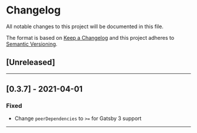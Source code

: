 # Changelog

All notable changes to this project will be documented in this file.

The format is based on [Keep a Changelog][keep a changelog] and this project adheres to [Semantic Versioning][semantic versioning].

## [Unreleased]

---

## [0.3.7] - 2021-04-01

### Fixed

- Change `peerDependencies` to `>=` for Gatsby 3 support

---

<!-- Links -->

[keep a changelog]: https://keepachangelog.com/
[semantic versioning]: https://semver.org/
